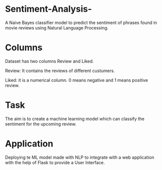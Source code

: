 # Sentiment-Analysis-
A Naive Bayes classifier model to predict the sentiment of phrases found in movie reviews using Natural Language Processing.

# Columns

Dataset has two columns Review and Liked.

Review: It contains the reviews of different custumers.

Liked: it is a numerical column. 0 means negative and 1 means positive review.


# Task
The aim is to create a machine learning model which can classify the sentiment for the upcoming review.

# Application
Deploying te ML model made with NLP to integrate with a web application with the help of Flask to provide a User Interface.
